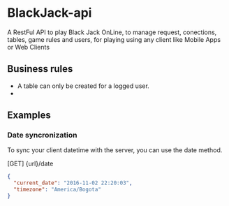 # BlackJack-api
A RestFul API to play Black Jack OnLine, to manage request, conections, tables, game rules and users, for playing using any client like Mobile Apps or Web Clients

## Business rules

* A table can only be created for a logged user.
* 

## Examples

### Date syncronization

To sync your client datetime with the server, you can use the date method.

[GET] {url}/date

```json
{
  "current_date": "2016-11-02 22:20:03",
  "timezone": "America/Bogota"
}
```